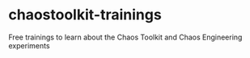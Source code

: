# chaostoolkit-trainings
Free trainings to learn about the Chaos Toolkit and Chaos Engineering experiments
